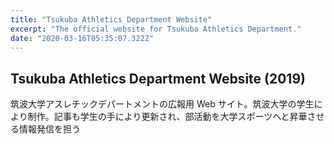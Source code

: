 ```yaml
---
title: "Tsukuba Athletics Department Website"
excerpt: "The official website for Tsukuba Athletics Department."
date: "2020-03-16T05:35:07.322Z"
---
```


## Tsukuba Athletics Department Website (2019)

筑波大学アスレチックデパートメントの広報用 Web サイト。筑波大学の学生により制作。記事も学生の手により更新され、部活動を大学スポーツへと昇華させる情報発信を担う
